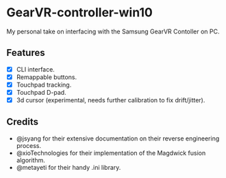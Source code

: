 # GearVR-controller-win10

My personal take on interfacing with the Samsung GearVR Contoller on PC.

## Features

- [x] CLI interface.
- [x] Remappable buttons.
- [x] Touchpad tracking.
- [x] Touchpad D-pad.
- [x] 3d cursor (experimental, needs further calibration to fix drift/jitter).

## Credits

- @jsyang for their extensive documentation on their reverse engineering process.
- @xioTechnologies for their implementation of the Magdwick fusion algorithm.
- @metayeti for their handy .ini library.

